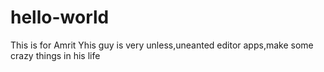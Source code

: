 # hello-world
This is for Amrit
Yhis guy is very unless,uneanted editor apps,make some crazy things in his life

